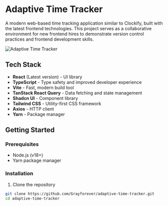 # Adaptive Time Tracker

A modern web-based time tracking application similar to Clockify, built with the latest frontend technologies. This project serves as a collaborative environment for new frontend hires to demonstrate version control practices and frontend development skills.

![Adaptive Time Tracker](https://placeholder.com/logo)

## Tech Stack

- **React** (Latest version) - UI library
- **TypeScript** - Type safety and improved developer experience
- **Vite** - Fast, modern build tool
- **TanStack React Query** - Data fetching and state management
- **Shadcn UI** - Component library
- **Tailwind CSS** - Utility-first CSS framework
- **Axios** - HTTP client
- **Yarn** - Package manager

## Getting Started

### Prerequisites

- Node.js (v18+)
- Yarn package manager

### Installation

1. Clone the repository
```bash
git clone https://github.com/Grayforever/adaptive-time-tracker.git
cd adaptive-time-tracker
